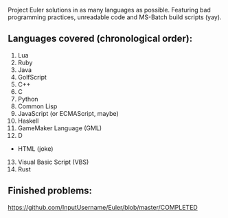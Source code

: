 Project Euler solutions in as many languages as possible. Featuring bad programming practices, unreadable code and MS-Batch build scripts (yay).

## Languages covered (chronological order):
1. Lua
2. Ruby
3. Java
4. GolfScript
5. C++
6. C
7. Python
8. Common Lisp
9. JavaScript (or ECMAScript, maybe)
10. Haskell
11. GameMaker Language (GML)
12. D
- HTML (joke)
13. Visual Basic Script (VBS)
14. Rust

## Finished problems:
https://github.com/InputUsername/Euler/blob/master/COMPLETED
